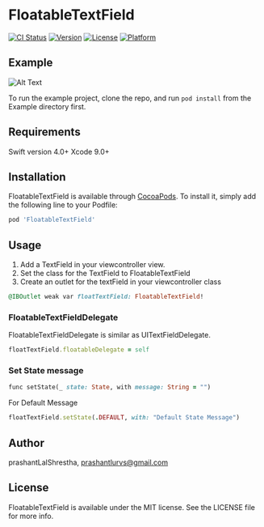 # FloatableTextField

[![CI Status](http://img.shields.io/travis/prashantLalShrestha/FloatableTextField.svg?style=flat)](https://travis-ci.org/prashantLalShrestha/FloatableTextField)
[![Version](https://img.shields.io/cocoapods/v/FloatableTextField.svg?style=flat)](http://cocoapods.org/pods/FloatableTextField)
[![License](https://img.shields.io/cocoapods/l/FloatableTextField.svg?style=flat)](http://cocoapods.org/pods/FloatableTextField)
[![Platform](https://img.shields.io/cocoapods/p/FloatableTextField.svg?style=flat)](http://cocoapods.org/pods/FloatableTextField)

## Example

![Alt Text](https://github.com/prashantLalShrestha/FloatableTextField/blob/master/Example/FloatableTextField/FloatableTextField.gif)

To run the example project, clone the repo, and run `pod install` from the Example directory first.

## Requirements

Swift version 4.0+
Xcode 9.0+

## Installation

FloatableTextField is available through [CocoaPods](http://cocoapods.org). To install
it, simply add the following line to your Podfile:

```ruby
pod 'FloatableTextField'
```

## Usage

1. Add a TextField in your viewcontroller view.
2. Set the class for the TextField to FloatableTextField
3. Create an outlet for the textField in your viewcontroller class

```ruby
@IBOutlet weak var floatTextField: FloatableTextField!
```

### FloatableTextFieldDelegate

FloatableTextFieldDelegate is similar as UITextFieldDelegate.

```ruby
floatTextField.floatableDelegate = self
```

### Set State message
```ruby
func setState(_ state: State, with message: String = "")
```

For Default Message
```ruby
floatTextField.setState(.DEFAULT, with: "Default State Message")
```

## Author

prashantLalShrestha, prashantlurvs@gmail.com

## License

FloatableTextField is available under the MIT license. See the LICENSE file for more info.
